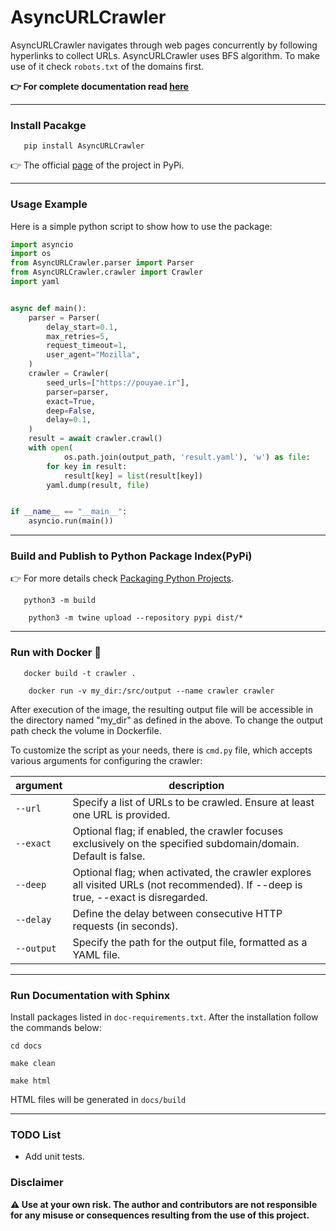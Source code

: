 # AsyncURLCrawler
AsyncURLCrawler navigates through web pages concurrently by following hyperlinks to collect URLs.
AsyncURLCrawler uses BFS algorithm. To make use of it check `robots.txt` of the domains first.

**👉 For complete documentation read [here](docs/build/html/index.html)**

---

### Install Pacakge

```commandline 
   pip install AsyncURLCrawler
   ```
👉 The official [page](https://pypi.org/project/AsyncURLCrawler) of the project in PyPi.

---

### Usage Example

Here is a simple python script to show how to use the package:

```python
import asyncio
import os
from AsyncURLCrawler.parser import Parser
from AsyncURLCrawler.crawler import Crawler
import yaml


async def main():
    parser = Parser(
        delay_start=0.1, 
        max_retries=5, 
        request_timeout=1,
        user_agent="Mozilla",
    )
    crawler = Crawler( 
        seed_urls=["https://pouyae.ir"],
        parser=parser,
        exact=True,
        deep=False,
        delay=0.1,
    )
    result = await crawler.crawl()
    with open(
            os.path.join(output_path, 'result.yaml'), 'w') as file:
        for key in result:
            result[key] = list(result[key])
        yaml.dump(result, file)


if __name__ == "__main__":
    asyncio.run(main())
```

---

### Build and Publish to Python Package Index(PyPi)

👉 For more details check [Packaging Python Projects](https://packaging.python.org/en/latest/tutorials/packaging-projects/).

```commandline 
   python3 -m build
   ```

```commandline
    python3 -m twine upload --repository pypi dist/*
   ```
---

### Run with Docker 🐳

```commandline 
   docker build -t crawler .
   ```

```commandline
    docker run -v my_dir:/src/output --name crawler crawler
   ```

After execution of the image, 
the resulting output file will be accessible in the directory named "my_dir" as defined in the above.
To change the output path check the volume in Dockerfile.

To customize the script as your needs, there is `cmd.py` file, which accepts various arguments for configuring the crawler:

| argument  | description                                                                                                                        | 
|-----------|------------------------------------------------------------------------------------------------------------------------------------| 
| `--url`   | Specify a list of URLs to be crawled. Ensure at least one URL is provided.                                                         | 
| `--exact` | Optional flag; if enabled, the crawler focuses exclusively on the specified subdomain/domain. Default is false.                    | 
| `--deep`  | Optional flag; when activated, the crawler explores all visited URLs (not recommended). If --deep is true, --exact is disregarded. | 
| `--delay` | Define the delay between consecutive HTTP requests (in seconds).                                                                   |
| `--output`| Specify the path for the output file, formatted as a YAML file.                                                                                        |

---

### Run Documentation with Sphinx

Install packages listed in `doc-requirements.txt`. 
After the installation follow the commands below:

```commandline
cd docs
```

```commandline
make clean
```

```commandline
make html
```

HTML files will be generated in `docs/build`

---

### TODO List

- Add unit tests.

### Disclaimer

**⚠️ Use at your own risk. The author and contributors are not responsible for any misuse or consequences resulting from the use of this project.**